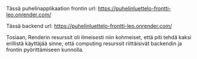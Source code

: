 
Tässä puhelinapplikaation frontin url: https://puhelinluettelo-frontti-leo.onrender.com/

Tässä backend url: https://puhelinluettelo-frontti-leo.onrender.com/

Tosiaan, Renderin resurssit oli ilmeisesti niin kohmeiset, että piti tehdä kaksi erillistä käyttäjää sinne, että computing resurssit riittäisivät backendin ja frontin pyörittämiseen kunnolla. 
